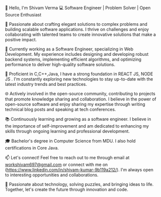 👋 Hello, I'm Shivam Verma
💻 Software Engineer | Problem Solver | Open Source Enthusiast

🌟 Passionate about crafting elegant solutions to complex problems and building scalable software applications. I thrive on challenges and enjoy collaborating with talented teams to create innovative solutions that make a positive impact.

🚀 Currently working as a Software Engineer, specializing in Web Development. My experience includes designing and developing robust backend systems, implementing efficient algorithms, and optimizing performance to deliver high-quality software solutions.

🔧 Proficient in C,C++,Java, I have a strong foundation in REACT JS, NODE JS . I'm constantly exploring new technologies to stay up-to-date with the latest industry trends and best practices.

🌐 Actively involved in the open-source community, contributing to projects that promote knowledge sharing and collaboration. I believe in the power of open-source software and enjoy sharing my expertise through writing technical blog posts and speaking at tech conferences.

📚 Continuously learning and growing as a software engineer. I believe in the importance of self-improvement and am dedicated to enhancing my skills through ongoing learning and professional development.

🎓 Bachelor's degree in Computer Science from MDU. I also hold certifications in Core Java.

📫 Let's connect! Feel free to reach out to me through email at workshivam697@gmail.com or connect with me on (https://www.linkedin.com/in/shivam-kumar-9b119a212/). I'm always open to interesting opportunities and collaborations.

🌈 Passionate about technology, solving puzzles, and bringing ideas to life. Together, let's create the future through innovation and code.

